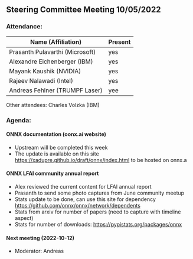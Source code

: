 ## Steering Committee Meeting 10/05/2022

### Attendance:

| Name (Affiliation)              | Present  |
| ------------------------------- | -------- |
| Prasanth Pulavarthi (Microsoft) | yes    |
| Alexandre Eichenberger (IBM)    | yes   |
| Mayank Kaushik (NVIDIA)         | yes   |
| Rajeev Nalawadi (Intel)         | yes   |
| Andreas Fehlner (TRUMPF Laser)  | yee   |

Other attendees: Charles Volzka (IBM)

### Agenda:

  #### ONNX documentation (oonx.ai website)
  - Upstream will be completed this week
  - The update is available on this site https://xadupre.github.io/draft/onnx/index.html to be hosted on onnx.a
  
  #### ONNX LFAI community annual report
  - Alex reviewed the current content for LFAI annual report
  - Prasanth to send some photo captures from June community meetup
  - Stats update to be done, can use this site for dependency https://github.com/onnx/onnx/network/dependents
  - Stats from arxiv for number of papers (need to capture with timeline aspect)
  - Stats for number of downloads: https://pypistats.org/packages/onnx
  
  #### Next meeting (2022-10-12)
  - Moderator: Andreas
